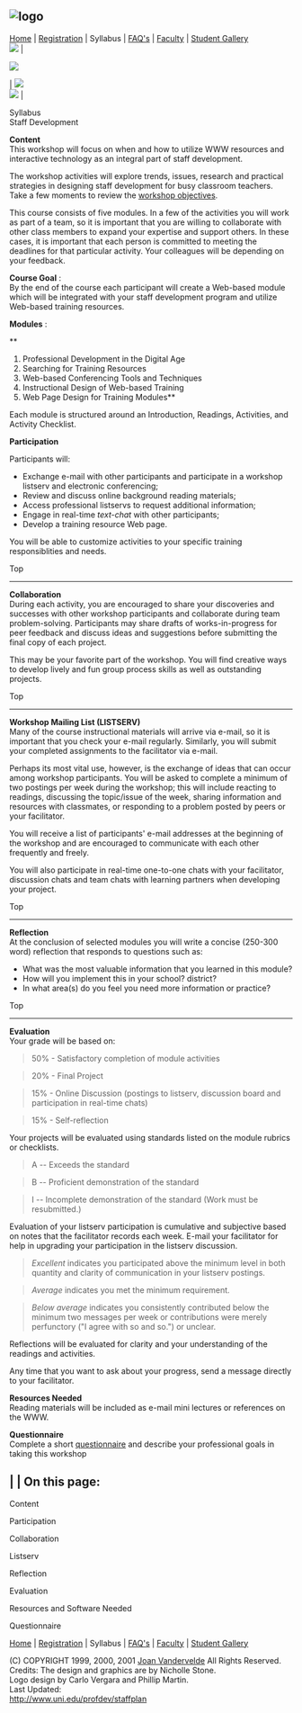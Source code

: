 ![logo](images/staff.jpg)  
---  
  [Home](index.html) | [Registration](../register) | Syllabus |
[FAQ's](faq.html) | [Faculty](faculty.html) | [Student
Gallery](http://www.uni.edu/profdev/gallery)  
![](../images/space.gif) |

![](../images/space.gif)  
  
|  ![](../images/space.gif)  
![](../images/space.gif) |

Syllabus  
Staff Development

**Content**  
This workshop will focus on when and how to utilize WWW resources and
interactive technology as an integral part of staff development.

The workshop activities will explore trends, issues, research and practical
strategies in designing staff development for busy classroom teachers. Take a
few moments to review the [workshop objectives](index.html#obj).

This course consists of five modules. In a few of the activities you will work
as part of a team, so it is important that you are willing to collaborate with
other class members to expand your expertise and support others. In these
cases, it is important that each person is committed to meeting the deadlines
for that particular activity. Your colleagues will be depending on your
feedback.

**Course Goal** :  
By the end of the course each participant will create a Web-based module which
will be integrated with your staff development program and utilize Web-based
training resources.

**Modules** :

**

  1. Professional Development in the Digital Age
  2. Searching for Training Resources 
  3. Web-based Conferencing Tools and Techniques
  4. Instructional Design of Web-based Training
  5. Web Page Design for Training Modules** 

Each module is structured around an Introduction, Readings, Activities, and
Activity Checklist.

**Participation**

Participants will:

  * Exchange e-mail with other participants and participate in a workshop listserv and electronic conferencing; 
  * Review and discuss online background reading materials; 
  * Access professional listservs to request additional information; 
  * Engage in real-time _text-chat_ with other participants; 
  * Develop a training resource Web page. 

You will be able to customize activities to your specific training
responsiblities and needs.

Top

* * *

**Collaboration**  
During each activity, you are encouraged to share your discoveries and
successes with other workshop participants and collaborate during team
problem-solving. Participants may share drafts of works-in-progress for peer
feedback and discuss ideas and suggestions before submitting the final copy of
each project.

This may be your favorite part of the workshop. You will find creative ways to
develop lively and fun group process skills as well as outstanding projects.

Top

* * *

**Workshop Mailing List (LISTSERV)**  
Many of the course instructional materials will arrive via e-mail, so it is
important that you check your e-mail regularly. Similarly, you will submit
your completed assignments to the facilitator via e-mail.

Perhaps its most vital use, however, is the exchange of ideas that can occur
among workshop participants. You will be asked to complete a minimum of two
postings per week during the workshop; this will include reacting to readings,
discussing the topic/issue of the week, sharing information and resources with
classmates, or responding to a problem posted by peers or your facilitator.

You will receive a list of participants' e-mail addresses at the beginning of
the workshop and are encouraged to communicate with each other frequently and
freely.

You will also participate in real-time one-to-one chats with your facilitator,
discussion chats and team chats with learning partners when developing your
project.

Top

* * *

**Reflection**  
At the conclusion of selected modules you will write a concise (250-300 word)
reflection that responds to questions such as:

  * What was the most valuable information that you learned in this module? 
  * How will you implement this in your school? district? 
  * In what area(s) do you feel you need more information or practice? 

Top

* * *

**Evaluation**  
Your grade will be based on:

> 50% - Satisfactory completion of module activities

>

> 20% - Final Project

>

> 15% - Online Discussion (postings to listserv, discussion board and
participation in real-time chats)

>

> 15% - Self-reflection

Your projects will be evaluated using standards listed on the module rubrics
or checklists.

> A -- Exceeds the standard

>

> B -- Proficient demonstration of the standard

>

> I -- Incomplete demonstration of the standard (Work must be resubmitted.)

Evaluation of your listserv participation is cumulative and subjective based
on notes that the facilitator records each week. E-mail your facilitator for
help in upgrading your participation in the listserv discussion.

> _Excellent_ indicates you participated above the minimum level in both
quantity and clarity of communication in your listserv postings.

>

> _Average_ indicates you met the minimum requirement.

>

> _Below average_ indicates you consistently contributed below the minimum two
messages per week or contributions were merely perfunctory ("I agree with so
and so.") or unclear.

Reflections will be evaluated for clarity and your understanding of the
readings and activities.

Any time that you want to ask about your progress, send a message directly to
your facilitator.

**Resources Needed**  
Reading materials will be included as e-mail mini lectures or references on
the WWW.

**Questionnaire**  
Complete a short [questionnaire](introform.html) and describe your
professional goals in taking this workshop

  
|  | **On this page:**  
---  
Content

Participation

Collaboration

Listserv

Reflection

Evaluation

Resources and Software Needed

Questionnaire  
  
  
  [Home](index.html) | [Registration](../register) | Syllabus |
[FAQ's](faq.html) | [Faculty](faculty.html) | [Student
Gallery](http://www.uni.edu/profdev/teachnet/content.html)  
  
(C) COPYRIGHT 1999, 2000, 2001 [Joan Vandervelde](mailto:vanderveldej@uni.edu)
All Rights Reserved.  
Credits: The design and graphics are by Nicholle Stone.  
Logo design by Carlo Vergara and Phillip Martin.  
Last Updated:  
http://www.uni.edu/profdev/staffplan

